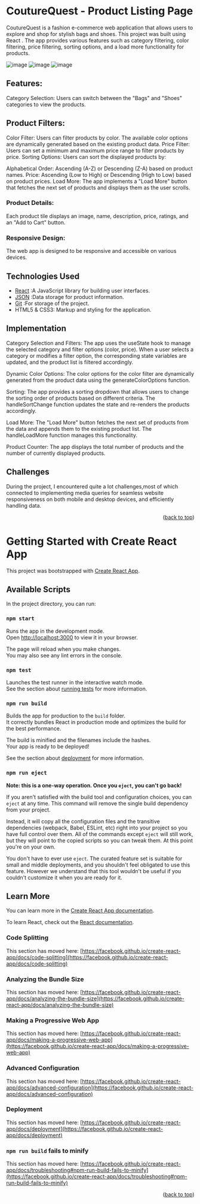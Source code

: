 # CoutureQuest - Product Listing Page 
CoutureQuest is a fashion e-commerce web application that allows users to explore and shop for stylish bags and shoes. This project was built using React . The app provides various features such as category filtering, color filtering, price filtering, sorting options, and a load more functionality for products.


![image](https://github.com/Artep666/product-listing-page/assets/78253393/6c341bd5-bfbe-482f-8bf5-55c7cc860989)
![image](https://github.com/Artep666/product-listing-page/assets/78253393/852b4424-47a4-42e4-b3d2-c2ffc5db2fd3)
![image](https://github.com/Artep666/product-listing-page/assets/78253393/635875dd-ddef-4656-9a07-4bc97be99015)

## Features:
Category Selection: Users can switch between the "Bags" and "Shoes" categories to view the products.

## Product Filters:

Color Filter: Users can filter products by color. The available color options are dynamically generated based on the existing product data.
Price Filter: Users can set a minimum and maximum price range to filter products by price.
Sorting Options: Users can sort the displayed products by:

Alphabetical Order: Ascending (A-Z) or Descending (Z-A) based on product names.
Price: Ascending (Low to High) or Descending (High to Low) based on product prices.
Load More: The app implements a "Load More" button that fetches the next set of products and displays them as the user scrolls.

### Product Details: 
Each product tile displays an image, name, description, price, ratings, and an "Add to Cart" button.

### Responsive Design: 
The web app is designed to be responsive and accessible on various devices.

## Technologies Used
* [React](https://react.dev)  :A JavaScript library for building user interfaces.
* [JSON](https://www.json.org/json-en.html)  :Data storage for product information.
* [Git](https://git-scm.com) :For storage of the project.
* HTML5 & CSS3: Markup and styling for the application.


## Implementation
Category Selection and Filters: The app uses the useState hook to manage the selected category and filter options (color, price). When a user selects a category or modifies a filter option, the corresponding state variables are updated, and the product list is filtered accordingly.

Dynamic Color Options: The color options for the color filter are dynamically generated from the product data using the generateColorOptions function.

Sorting: The app provides a sorting dropdown that allows users to change the sorting order of products based on different criteria. The handleSortChange function updates the state and re-renders the products accordingly.

Load More: The "Load More" button fetches the next set of products from the data and appends them to the existing product list. The handleLoadMore function manages this functionality.

Product Counter: The app displays the total number of products and the number of currently displayed products.

## Challenges
During the project, I encountered quite a lot challenges,most of which connected to  implementing media queries for seamless website responsiveness on both mobile and desktop devices, and efficiently handling data.


<p align="right">(<a href="#top">back to top</a>)</p>

# Getting Started with Create React App

This project was bootstrapped with [Create React App](https://github.com/facebook/create-react-app).

## Available Scripts

In the project directory, you can run:

### `npm start`

Runs the app in the development mode.\
Open [http://localhost:3000](http://localhost:3000) to view it in your browser.

The page will reload when you make changes.\
You may also see any lint errors in the console.

### `npm test`

Launches the test runner in the interactive watch mode.\
See the section about [running tests](https://facebook.github.io/create-react-app/docs/running-tests) for more information.

### `npm run build`

Builds the app for production to the `build` folder.\
It correctly bundles React in production mode and optimizes the build for the best performance.

The build is minified and the filenames include the hashes.\
Your app is ready to be deployed!

See the section about [deployment](https://facebook.github.io/create-react-app/docs/deployment) for more information.

### `npm run eject`

**Note: this is a one-way operation. Once you `eject`, you can't go back!**

If you aren't satisfied with the build tool and configuration choices, you can `eject` at any time. This command will remove the single build dependency from your project.

Instead, it will copy all the configuration files and the transitive dependencies (webpack, Babel, ESLint, etc) right into your project so you have full control over them. All of the commands except `eject` will still work, but they will point to the copied scripts so you can tweak them. At this point you're on your own.

You don't have to ever use `eject`. The curated feature set is suitable for small and middle deployments, and you shouldn't feel obligated to use this feature. However we understand that this tool wouldn't be useful if you couldn't customize it when you are ready for it.

## Learn More

You can learn more in the [Create React App documentation](https://facebook.github.io/create-react-app/docs/getting-started).

To learn React, check out the [React documentation](https://reactjs.org/).

### Code Splitting

This section has moved here: [https://facebook.github.io/create-react-app/docs/code-splitting](https://facebook.github.io/create-react-app/docs/code-splitting)

### Analyzing the Bundle Size

This section has moved here: [https://facebook.github.io/create-react-app/docs/analyzing-the-bundle-size](https://facebook.github.io/create-react-app/docs/analyzing-the-bundle-size)

### Making a Progressive Web App

This section has moved here: [https://facebook.github.io/create-react-app/docs/making-a-progressive-web-app](https://facebook.github.io/create-react-app/docs/making-a-progressive-web-app)

### Advanced Configuration

This section has moved here: [https://facebook.github.io/create-react-app/docs/advanced-configuration](https://facebook.github.io/create-react-app/docs/advanced-configuration)

### Deployment

This section has moved here: [https://facebook.github.io/create-react-app/docs/deployment](https://facebook.github.io/create-react-app/docs/deployment)

### `npm run build` fails to minify

This section has moved here: [https://facebook.github.io/create-react-app/docs/troubleshooting#npm-run-build-fails-to-minify](https://facebook.github.io/create-react-app/docs/troubleshooting#npm-run-build-fails-to-minify)
<p align="right">(<a href="#top">back to top</a>)</p>
